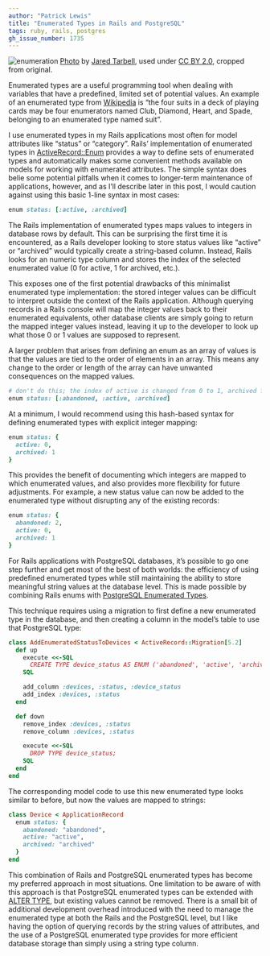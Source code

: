```yaml
---
author: "Patrick Lewis"
title: "Enumerated Types in Rails and PostgreSQL"
tags: ruby, rails, postgres
gh_issue_number: 1735
---
```


![enumeration](/blog/2021/04/29/enumerated-types-rails-postgresql/banner.jpg)
[Photo](https://flic.kr/p/euTck) by [Jared Tarbell](https://flickr.com/people/generated/), used under [CC BY 2.0](https://creativecommons.org/licenses/by/2.0/), cropped from original.

Enumerated types are a useful programming tool when dealing with variables that have a predefined, limited set of potential values. An example of an enumerated type from [Wikipedia](https://en.wikipedia.org/wiki/Enumerated_type) is “the four suits in a deck of playing cards may be four enumerators named Club, Diamond, Heart, and Spade, belonging to an enumerated type named suit”.

I use enumerated types in my Rails applications most often for model attributes like “status” or “category”. Rails’ implementation of enumerated types in [ActiveRecord::Enum](https://api.rubyonrails.org/classes/ActiveRecord/Enum.html) provides a way to define sets of enumerated types and automatically makes some convenient methods available on models for working with enumerated attributes. The simple syntax does belie some potential pitfalls when it comes to longer-term maintenance of applications, however, and as I’ll describe later in this post, I would caution against using this basic 1-line syntax in most cases:

```ruby
enum status: [:active, :archived]
```

The Rails implementation of enumerated types maps values to integers in database rows by default. This can be surprising the first time it is encountered, as a Rails developer looking to store status values like “active” or “archived” would typically create a string-based column. Instead, Rails looks for an numeric type column and stores the index of the selected enumerated value (0 for active, 1 for archived, etc.).

This exposes one of the first potential drawbacks of this minimalist enumerated type implementation: the stored integer values can be difficult to interpret outside the context of the Rails application. Although querying records in a Rails console will map the integer values back to their enumerated equivalents, other database clients are simply going to return the mapped integer values instead, leaving it up to the developer to look up what those 0 or 1 values are supposed to represent.

A larger problem that arises from defining an enum as an array of values is that the values are tied to the order of elements in an array. This means any change to the order or length of the array can have unwanted consequences on the mapped values.

```ruby
# don't do this; the index of active is changed from 0 to 1, archived from 1 to 2
enum status: [:abandoned, :active, :archived]
```

At a minimum, I would recommend using this hash-based syntax for defining enumerated types with explicit integer mapping:

```ruby
enum status: {
  active: 0,
  archived: 1
}
```

This provides the benefit of documenting which integers are mapped to which enumerated values, and also provides more flexibility for future adjustments. For example, a new status value can now be added to the enumerated type without disrupting any of the existing records:

```ruby
enum status: {
  abandoned: 2,
  active: 0,
  archived: 1
}
```

For Rails applications with PostgreSQL databases, it’s possible to go one step further and get most of the best of both worlds: the efficiency of using predefined enumerated types while still maintaining the ability to store meaningful string values at the database level. This is made possible by combining Rails enums with [PostgreSQL Enumerated Types](https://www.postgresql.org/docs/current/datatype-enum.html).

This technique requires using a migration to first define a new enumerated type in the database, and then creating a column in the model’s table to use that PostgreSQL type:

```ruby
class AddEnumeratedStatusToDevices < ActiveRecord::Migration[5.2]
  def up
    execute <<-SQL
      CREATE TYPE device_status AS ENUM ('abandoned', 'active', 'archived');
    SQL

    add_column :devices, :status, :device_status
    add_index :devices, :status
  end

  def down
    remove_index :devices, :status
    remove_column :devices, :status

    execute <<-SQL
      DROP TYPE device_status;
    SQL
  end
end
```

The corresponding model code to use this new enumerated type looks similar to before, but now the values are mapped to strings:

```ruby
class Device < ApplicationRecord
  enum status: {
    abandoned: "abandoned",
    active: "active",
    archived: "archived"
  }
end
```

This combination of Rails and PostgreSQL enumerated types has become my preferred approach in most situations. One limitation to be aware of with this approach is that PostgreSQL enumerated types can be extended with [ALTER TYPE](https://www.postgresql.org/docs/current/sql-altertype.html), but existing values cannot be removed. There is a small bit of additional development overhead introduced with the need to manage the enumerated type at both the Rails and the PostgreSQL level, but I like having the option of querying records by the string values of attributes, and the use of a PostgreSQL enumerated type provides for more efficient database storage than simply using a string type column.
